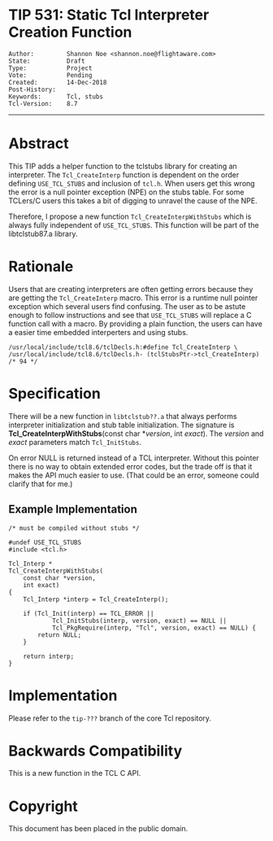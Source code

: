 # TIP 531: Static Tcl Interpreter Creation Function
	Author:         Shannon Noe <shannon.noe@flightaware.com>
	State:          Draft
	Type:           Project
	Vote:           Pending
	Created:        14-Dec-2018
	Post-History:  
	Keywords:       Tcl, stubs
	Tcl-Version:    8.7
----

# Abstract

This TIP adds a helper function to the tclstubs library for creating an interpreter.
The `Tcl_CreateInterp` function is dependent on the order defining `USE_TCL_STUBS` and inclusion of `tcl.h`.
When users get this wrong the error is a null pointer exception (NPE) on the stubs table.
For some TCLers/C users this takes a bit of digging to unravel the cause of the NPE.

Therefore, I propose a new function `Tcl_CreateInterpWithStubs` which is always fully independent of `USE_TCL_STUBS`. 
This function will be part of the libtclstub87.a library.

# Rationale

Users that are creating interpreters are often getting errors because they are getting the `Tcl_CreateInterp` macro.
This error is a runtime null pointer exception which several users find confusing.
The user as to be astute enough to follow instructions and see that `USE_TCL_STUBS` will replace a C function call with a macro.
By providing a plain function, the users can have a easier time embedded interperters and using stubs.

    /usr/local/include/tcl8.6/tclDecls.h:#define Tcl_CreateInterp \
    /usr/local/include/tcl8.6/tclDecls.h- (tclStubsPtr->tcl_CreateInterp) /* 94 */

# Specification

There will be a new function in `libtclstub??.a` that always performs interpreter initialization and stub table initialization.
The signature is **Tcl\_CreateInterpWithStubs**(const char \*_version_, int _exact_).
The _version_ and _exact_ parameters match `Tcl_InitStubs`.

On error NULL is returned instead of a TCL interpreter.
Without this pointer there is no way to obtain extended error codes, but the trade off is that it makes the API much easier to use.
(That could be an error, someone could clarify that for me.)

## Example Implementation

    /* must be compiled without stubs */

    #undef USE_TCL_STUBS
    #include <tcl.h>

    Tcl_Interp *
    Tcl_CreateInterpWithStubs(
        const char *version,
        int exact)
    {
        Tcl_Interp *interp = Tcl_CreateInterp();

        if (Tcl_Init(interp) == TCL_ERROR ||
                Tcl_InitStubs(interp, version, exact) == NULL ||
                Tcl_PkgRequire(interp, "Tcl", version, exact) == NULL) {
            return NULL;
        }

        return interp;
    }

# Implementation

Please refer to the `tip-???` branch of the core Tcl repository.

# Backwards Compatibility

This is a new function in the TCL C API.

# Copyright

This document has been placed in the public domain.
